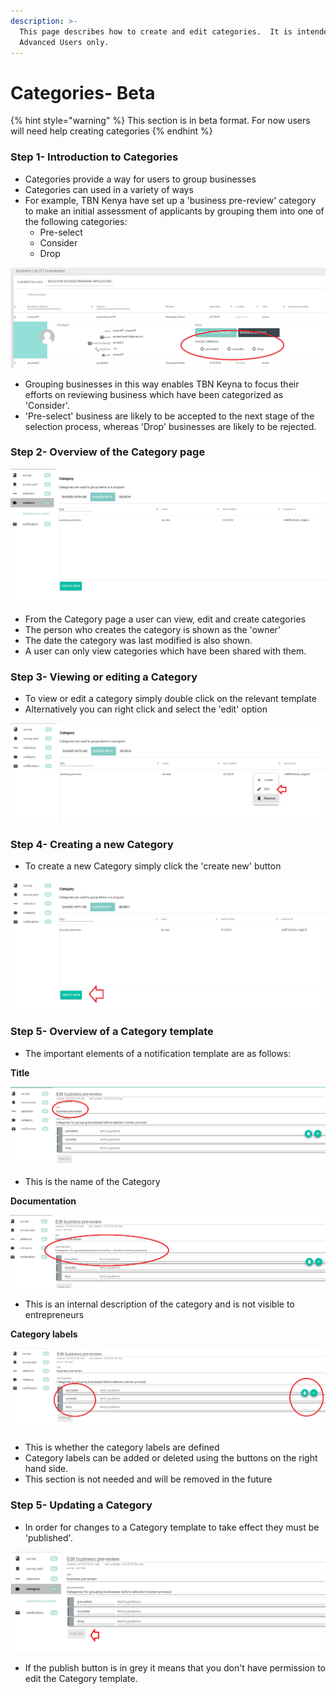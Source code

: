 ```yaml
---
description: >-
  This page describes how to create and edit categories.  It is intended for
  Advanced Users only.
---
```


# Categories- Beta

{% hint style="warning" %}
This section is in beta format.  For now users will need help creating categories
{% endhint %}

### Step 1- Introduction to Categories

* Categories provide a way for users to group businesses
* Categories can used in a variety of ways
* For example, TBN Kenya have set up a 'business pre-review' category to make an initial assessment of applicants by grouping them into one of the following categories:
  * Pre-select
  * Consider
  * Drop

![](../../../.gitbook/assets/image%20%2837%29.png)

* Grouping businesses in this way enables TBN Keyna to focus their efforts on reviewing business which have been categorized as 'Consider'.  
* 'Pre-select' business are likely to be accepted to the next stage of the selection process, whereas 'Drop' businesses are likely to be rejected. 

### Step 2- Overview of the Category page

![](../../../.gitbook/assets/image%20%2827%29.png)

* From the Category page a user can view, edit and create categories
* The person who creates the category is shown as the 'owner' 
* The date the category was last modified is also shown.
* A user can only view categories which have been shared with them.

### Step 3- Viewing or editing a Category

* To view or edit a category simply double click on the relevant template
* Alternatively you can right click and select the 'edit' option

![](../../../.gitbook/assets/image%20%2850%29.png)

### Step 4- Creating a new Category

* To create a new Category simply click the 'create new' button

![](../../../.gitbook/assets/image%20%2883%29.png)

### Step 5- Overview of a Category template

* The important elements of a notification template are as follows:

**Title** 

![](../../../.gitbook/assets/image%20%282%29.png)

* This is the name of the Category

**Documentation** 

![](../../../.gitbook/assets/image%20%2854%29.png)

* This is an internal description of the category and is not visible to entrepreneurs

**Category labels**

![](../../../.gitbook/assets/image%20%2859%29.png)

* This is whether the category labels are defined
* Category labels can be added or deleted using the buttons on the right hand side.
* This section is not needed and will be removed in the future

### Step 5- Updating a Category

* In order for changes to a Category template to take effect they must be 'published'.

![](../../../.gitbook/assets/image%20%2834%29.png)

* If the publish button is in grey it means that you don't have permission to edit the Category template.



